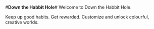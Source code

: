 #**Down the Habbit Hole**#
Welcome to Down the Habbit Hole. 

Keep up good habits. Get rewarded. Customize and unlock colourful, creative worlds. 
